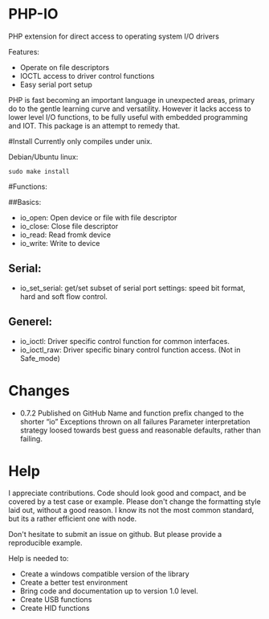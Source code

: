 # PHP-IO
PHP extension for direct access to operating system I/O drivers 

Features:
- Operate on file descriptors
- IOCTL access to driver control functions
- Easy serial port setup

PHP is fast becoming an important language in unexpected areas, primary do to the gentle learning curve and versatility. However it lacks access to lower level I/O functions, to be fully useful with embedded  programming and IOT. This package is an attempt to remedy that.

#Install
Currently only compiles under unix.

Debian/Ubuntu linux:

    sudo make install


#Functions:

##Basics:
- io_open: Open device or file with file descriptor
- io_close: Close file descriptor
- io_read: Read fromk device
- io_write: Write to device

## Serial:
- io_set_serial: get/set subset of serial port settings: speed bit format, hard and soft flow control.

## Generel:
- io_ioctl: Driver specific control function for common interfaces.
- io_ioctl_raw: Driver specific binary control function access. (Not in Safe_mode)


# Changes

* 0.7.2	Published on GitHub
	Name and function prefix changed to the shorter “io”
	Exceptions thrown on all failures
	Parameter interpretation strategy loosed towards best guess and reasonable defaults, rather than failing.
		

# Help
I appreciate contributions. Code should look good and compact, and be covered by a test case or example.
Please don't change the formatting style laid out, without a good reason. I know its not the most common standard, but its a rather efficient one with node.

Don't hesitate to submit an issue on github. But please provide a reproducible example.

Help is needed to:
- Create a windows compatible version of the library
- Create a better test environment
- Bring code and documentation up to version 1.0 level.
- Create USB functions
- Create HID functions


